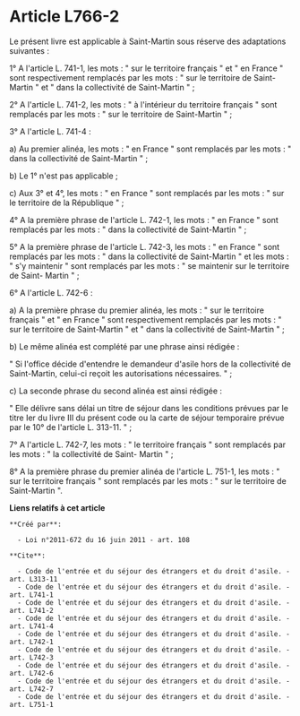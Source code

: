 # Article L766-2

Le présent livre est applicable à Saint-Martin sous réserve des adaptations suivantes : 

1° A l'article L. 741-1, les mots : " sur le territoire français " et " en France " sont respectivement remplacés par les
mots : " sur le territoire de Saint-Martin " et " dans la collectivité de Saint-Martin " ; 

2° A l'article L. 741-2, les mots : " à l'intérieur du territoire français " sont remplacés par les mots : " sur le
territoire de Saint-Martin " ; 

3° A l'article L. 741-4 : 

a) Au premier alinéa, les mots : " en France " sont remplacés par les mots : " dans la collectivité de Saint-Martin " ; 

b) Le 1° n'est pas applicable ; 

c) Aux 3° et 4°, les mots : " en France " sont remplacés par les mots : " sur le territoire de la République " ; 

4° A la première phrase de l'article L. 742-1, les mots : " en France " sont remplacés par les mots : " dans la collectivité
de Saint-Martin " ; 

5° A la première phrase de l'article L. 742-3, les mots : " en France " sont remplacés par les mots : " dans la collectivité
de Saint-Martin " et les mots : " s'y maintenir " sont remplacés par les mots : " se maintenir sur le territoire de Saint-
Martin " ; 

6° A l'article L. 742-6 : 

a) A la première phrase du premier alinéa, les mots : " sur le territoire français " et " en France " sont respectivement
remplacés par les mots : " sur le territoire de Saint-Martin " et " dans la collectivité de Saint-Martin " ; 

b) Le même alinéa est complété par une phrase ainsi rédigée : 

" Si l'office décide d'entendre le demandeur d'asile hors de la collectivité de Saint-Martin, celui-ci reçoit les
autorisations nécessaires. " ; 

c) La seconde phrase du second alinéa est ainsi rédigée : 

" Elle délivre sans délai un titre de séjour dans les conditions prévues par le titre Ier du livre III du présent code ou la
carte de séjour temporaire prévue par le 10° de l'article L. 313-11. " ; 

7° A l'article L. 742-7, les mots : " le territoire français " sont remplacés par les mots : " la collectivité de Saint-
Martin " ; 

8° A la première phrase du premier alinéa de l'article L. 751-1, les mots : " sur le territoire français " sont remplacés par
les mots : " sur le territoire de Saint-Martin ".

**Liens relatifs à cet article**

	**Créé par**:

	  - Loi n°2011-672 du 16 juin 2011 - art. 108

	**Cite**:

	  - Code de l'entrée et du séjour des étrangers et du droit d'asile. - art. L313-11
	  - Code de l'entrée et du séjour des étrangers et du droit d'asile. - art. L741-1
	  - Code de l'entrée et du séjour des étrangers et du droit d'asile. - art. L741-2
	  - Code de l'entrée et du séjour des étrangers et du droit d'asile. - art. L741-4
	  - Code de l'entrée et du séjour des étrangers et du droit d'asile. - art. L742-1
	  - Code de l'entrée et du séjour des étrangers et du droit d'asile. - art. L742-3
	  - Code de l'entrée et du séjour des étrangers et du droit d'asile. - art. L742-6
	  - Code de l'entrée et du séjour des étrangers et du droit d'asile. - art. L742-7
	  - Code de l'entrée et du séjour des étrangers et du droit d'asile. - art. L751-1
